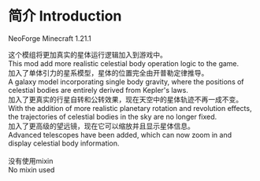 
简介 Introduction
=======

NeoForge Minecraft 1.21.1

这个模组将更加真实的星体运行逻辑加入到游戏中。\
This mod add more realistic celestial body operation logic to the game.\
加入了单体引力的星系模型，星体的位置完全由开普勒定律推导。\
A galaxy model incorporating single body gravity, where the positions of celestial bodies are entirely derived from Kepler's laws.\
加入了更真实的行星自转和公转效果，现在天空中的星体轨迹不再一成不变。\
With the addition of more realistic planetary rotation and revolution effects, the trajectories of celestial bodies in the sky are no longer fixed.\
加入了更高级的望远镜，现在它可以缩放并且显示星体信息。\
Advanced telescopes have been added, which can now zoom in and display celestial body information.\
\
没有使用mixin\
No mixin used
